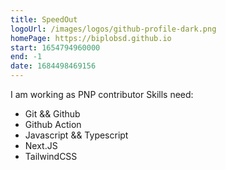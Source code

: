 ```yaml
---
title: SpeedOut
logoUrl: /images/logos/github-profile-dark.png
homePage: https://biplobsd.github.io
start: 1654794960000
end: -1
date: 1684498469156
---
```


I am working as PNP contributor
Skills need:

- Git && Github
- Github Action
- Javascript && Typescript
- Next.JS
- TailwindCSS
